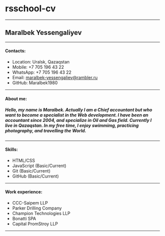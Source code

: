 rsschool-cv
===========
---
Maralbek Yessengaliyev
----------------------
___
#### Contacts:
+ Location: Uralsk, Qazaqstan
+ Mobile: +7 705 196 43 22
+ WhatsApp: +7 705 196 43 22
+ Email: maralbek-yessengaliev@rambler.ru
+ GitHub: Maralbek1980
***
#### About me:
##### Hello, my name is Maralbek. Actually I am a Chief accountant but who want to become a specialist in the Web development. I have been an accountant since 2004, and specialize in Oil and Gas field. Currently I live in Qazaqstan. In my free time, I enjoy swimmimg, practicing photography, and travelling the World.
---
#### Skills:
* HTML/CSS
* JavaScript (Basic/Current)
* Git (Basic/Current)
* GitHub (Basic/Current)
___
#### Work experience:
- CCC-Saipem LLP
- Parker Drilling Company
- Champion Technologies LLP
- Bonatti SPA
- Capital PromStroy LLP
***